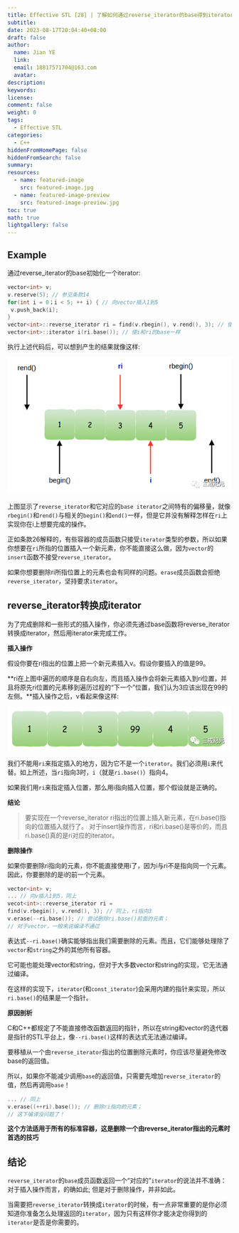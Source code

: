 ```yaml
---
title: Effective STL [28] | 了解如何通过reverse_iterator的base得到iterator
subtitle:
date: 2023-08-17T20:04:40+08:00
draft: false
author:
  name: Jian YE
  link:
  email: 18817571704@163.com
  avatar:
description:
keywords:
license:
comment: false
weight: 0
tags:
  - Effective STL
categories:
  - C++
hiddenFromHomePage: false
hiddenFromSearch: false
summary:
resources:
  - name: featured-image
    src: featured-image.jpg
  - name: featured-image-preview
    src: featured-image-preview.jpg
toc: true
math: true
lightgallery: false
---
```


## Example

通过reverse_iterator的base初始化一个iterator:

```c++
vector<int> v;
v.reserve(5); // 参见条款14
for(int i = 0；i < 5; ++ i) { // 向vector插入1到5
 v.push_back(i);
}
vector<int>::reverse_iterator ri = find(v.rbegin(), v.rend(), 3); // 使ri指向3
vector<int>::iterator i(ri.base()); // 使i和ri的base一样
```

执行上述代码后，可以想到产生的结果就像这样:

![](images/1.png)

上图显示了`reverse_iterator`和它对应的`base iterator`之间特有的偏移量，就像`rbegin()`和`rend()`与相关的`begin()`和`end()`一样，但是它并没有解释怎样在`ri`上实现你在i上想要完成的操作。

正如条款26解释的，有些容器的成员函数只接受`iterator`类型的参数，所以如果你想要在`ri`所指的位置插入一个新元素，你不能直接这么做，因为`vector`的`insert`函数不接受`reverse_iterator`。

如果你想要删除ri所指位置上的元素也会有同样的问题。`erase`成员函数会拒绝`reverse_iterator`，坚持要求`iterator`。

## reverse_iterator转换成iterator

为了完成删除和一些形式的插入操作，你必须先通过base函数将reverse_iterator转换成iterator，然后用iterator来完成工作。

**插入操作**

假设你要在ri指出的位置上把一个新元素插入v。假设你要插入的值是99。

**ri在上图中遍历的顺序是自右向左，而且插入操作会将新元素插入到ri位置，并且将原先ri位置的元素移到遍历过程的“下一个”位置，我们认为3应该出现在99的左侧。**插入操作之后，v看起来像这样:

![](images/2.png)

我们不能用`ri`来指定插入的地方，因为它不是一个`iterator`。我们必须用`i`来代替。如上所述，当`ri`指向3时，`i`（就是`ri.base()`）指向4。

如果我们用`ri`来指定插入位置，那么用i指向插入位置，那个假设就是正确的。

**结论**

> 要实现在一个reverse_iterator ri指出的位置上插入新元素，在ri.base()指向的位置插入就行了。
> 对于insert操作而言，ri和ri.base()是等价的，而且ri.base()真的是ri对应的iterator。


**删除操作**

如果你要删除ri指向的元素，你不能直接使用i了，因为i与ri不是指向同一个元素。因此，你要删除的是i的前一个元素。

```c++
vector<int> v;
... // 向v插入1到5，同上
vecot<int>::reverse_iterator ri =
find(v.rbegin(), v.rend(), 3); // 同上，ri指向3
v.erase(--ri.base()); // 尝试删除ri.base()前面的元素；
// 对于vector，一般来说编译不通过
```

表达式`--ri.base()`确实能够指出我们需要删除的元素。而且，它们能够处理除了`vector`和`string`之外的其他所有容器。

它可能也能处理vector和string，但对于大多数vector和string的实现，它无法通过编译。

在这样的实现下，`iterator`(和`const_iterator`)会采用内建的指针来实现，所以`ri.base()`的结果是一个指针。

**原因剖析**

C和C++都规定了不能直接修改函数返回的指针，所以在string和vector的迭代器是指针的STL平台上，像`--ri.base()`这样的表达式无法通过编译。

要移植从一个由`reverse_iterator`指出的位置删除元素时，你应该尽量避免修改base的返回值。

所以，如果你不能减少调用`base`的返回值，只需要先增加`reverse_iterator`的值，然后再调用`base`！

```c++
... // 同上
v.erase((++ri).base()); // 删除ri指向的元素；
// 这下编译没问题了！
```
**这个方法适用于所有的标准容器，这是删除一个由reverse_iterator指出的元素时首选的技巧**

## 结论

`reverse_iterator`的`base`成员函数返回一个“对应的”`iterator`的说法并不准确：对于插入操作而言，的确如此; 但是对于删除操作，并非如此。

当需要把`reverse_iterator`转换成`iterator`的时候，有一点非常重要的是你必须知道你准备怎么处理返回的`iterator`，因为只有这样你才能决定你得到的`iterator`是否是你需要的。